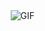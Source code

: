 
<img align="right" alt="GIF" src="https://78.media.tumblr.com/9c6967cd5f9e1ce4492cfec3f63ca4ca/tumblr_ouulyiv3Go1qaq4ego6_1280.gif"/>

